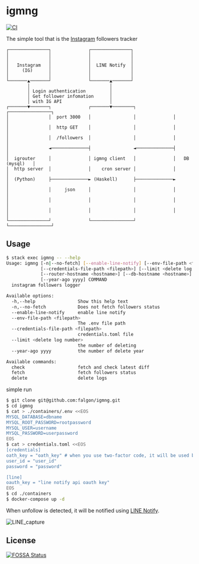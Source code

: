 # igmng

[![CI](https://github.com/falgon/igmng/actions/workflows/build.yml/badge.svg)](https://github.com/falgon/igmng/actions/workflows/build.yml)

The simple tool that is the [Instagram](https://www.instagram.com/) followers tracker

```
┌───────────────┐              ┌───────────────┐
│               │              │               │
│               │              │               │
│   Instagram   │              │  LINE Notify  │
│     (IG)      │              │               │
│               │              │               │
└───────▲───────┘              └───────▲───────┘
        │                              │
        │ Login authentication         │
        │ Get follower infomation      │
        │ with IG API                  │
┌───────▼───────┐              ┌───────▼────────┐              ┌────────────────┐
│               │  port 3000   │                │              │                │
│               │  http GET    │                │              │                │
│               │  /followers  │                │              │                │
│               ◄──────────────┤                ◄──────────────┤                │
│  igrouter     │              │ igmng client   │              │   DB (mysql)   │
│  http server  │              │    cron server │              │                │
│  (Python)     ├──────────────► (Haskell)      ├──────────────►                │
│               │     json     │                │              │                │
│               │              │                │              │                │
│               │              │                │              │                │
└───────────────┘              └────────────────┘              └────────────────┘
```

## Usage

```bash
$ stack exec igmng -- --help
Usage: igmng [-n|--no-fetch] [--enable-line-notify] [--env-file-path <filepath>]
             [--credentials-file-path <filepath>] [--limit <delete log number>]
             [--router-hostname <hostname>] [--db-hostname <hostname>]
             [--year-ago yyyy] COMMAND
  instagram followers logger

Available options:
  -h,--help                Show this help text
  -n,--no-fetch            Does not fetch followers status
  --enable-line-notify     enable line notify
  --env-file-path <filepath>
                           The .env file path
  --credentials-file-path <filepath>
                           credentials.toml file
  --limit <delete log number>
                           the number of deleting
  --year-ago yyyy          the number of delete year

Available commands:
  check                    fetch and check latest diff
  fetch                    fetch followers status
  delete                   delete logs
```

simple run

```bash
$ git clone git@github.com:falgon/igmng.git
$ cd igmng
$ cat > ./containers/.env <<EOS
MYSQL_DATABASE=dbname
MYSQL_ROOT_PASSWORD=rootpassword
MYSQL_USER=username
MYSQL_PASSWORD=userpassword
EOS
$ cat > credentials.toml <<EOS
[credentials]
oath_key = "oath_key" # when you use two-factor code, it will be used by authentication.
user_id = "user_id"
password = "password"

[line]
oauth_key = "line notify api oauth key"
EOS
$ cd ./containers
$ docker-compose up -d
```

When unfollow is detected,
it will be notified using [LINE Notify](https://notify-bot.line.me/).

![LINE_capture](https://user-images.githubusercontent.com/1241783/112335577-b4a20c00-8cff-11eb-947f-31b9ba4a35af.jpg)

## License

[![FOSSA Status](https://app.fossa.com/api/projects/git%2Bgithub.com%2Ffalgon%2Figmng.svg?type=large)](https://app.fossa.com/projects/git%2Bgithub.com%2Ffalgon%2Figmng?ref=badge_large)
